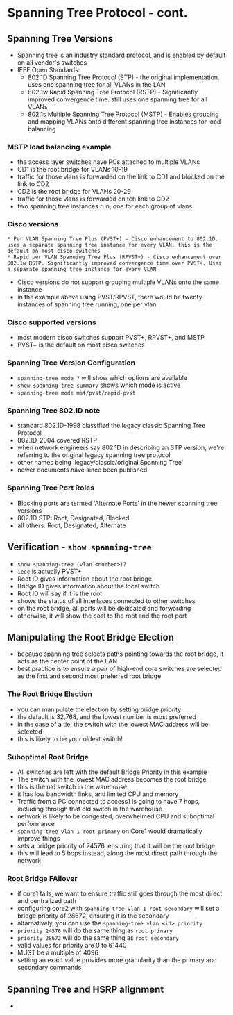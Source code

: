 # Spanning Tree Protocol - cont.
## Spanning Tree Versions
* Spanning tree is an industry standard protocol, and is enabled by default on all vendor's switches
* IEEE Open Standards:
    * 802.1D Spanning Tree Protocol (STP) - the original implementation. uses one spanning tree for all VLANs in the LAN
    * 802.1w Rapid Spanning Tree Protocol (RSTP) - Significantly improved convergence time. still uses one spanning tree for all VLANs
    * 802.1s Multiple Spanning Tree Protocol (MSTP) - Enables grouping and mapping VLANs onto different spanning tree instances for load balancing
### MSTP load balancing example
* the access layer switches have PCs attached to multiple VLANs
* CD1 is the root bridge for VLANs 10-19
* traffic for those vlans is forwarded on the link to CD1 and blocked on the link to CD2
* CD2 is the root bridge for VLANs 20-29
* traffic for those vlans is forwarded on teh link to CD2
* two spanning tree instances run, one for each group of vlans
### Cisco versions
    * Per VLAN Spanning Tree Plus (PVST+) - Cisco enhancement to 802.1D. uses a separate spanning tree instance for every VLAN. this is the default on most cisco switches
    * Rapid per VLAN Spanning Tree Plus (RPVST+) - Cisco enhancement over 802.1w RSTP. Significantly improved convergence time over PVST+. Uses a separate spanning tree instance for every VLAN
* Cisco versions do not support grouping multiple VLANs onto the same instance
* in the example above using PVST/RPVST, there would be twenty instances of spanning tree running, one per vlan
### Cisco supported versions
* most modern cisco switches support PVST+, RPVST+, and MSTP
* PVST+ is the default on most cisco switches
### Spanning Tree Version Configuration
* `spanning-tree mode ?` will show which options are available
* `show spanning-tree summary` shows which mode is active
* `spanning-tree mode mst/pvst/rapid-pvst`
### Spanning Tree 802.1D note
* standard 802.1D-1998 classified the legacy classic Spanning Tree Protocol
* 802.1D-2004 covered RSTP
* when network engineers say 802.1D in describing an STP version, we're referring to the original legacy spanning tree protocol
* other names being 'legacy/classic/original Spanning Tree'
* newer documents have since been published
### Spanning Tree Port Roles
* Blocking ports are termed 'Alternate Ports' in the newer spanning tree versions
* 802.1D STP: Root, Designated, Blocked
* all others: Root, Designated, Alternate
## Verification - `show spanning-tree`
* `show spanning-tree (vlan <number>)?`
* `ieee` is actually PVST+
* Root ID gives information about the root bridge
* Bridge ID gives information about the local switch
* Root ID will say if it is the root
* shows the status of all interfaces connected to other switches
* on the root bridge, all ports will be dedicated and forwarding
* otherwise, it will show the cost to the root and the root port
## Manipulating the Root Bridge Election
* because spanning tree selects paths pointing towards the root bridge, it acts as the center point of the LAN
* best practice is to ensure a pair of high-end core switches are selected as the first and second most preferred root bridge
### The Root Bridge Election
* you can manipulate the election by setting bridge priority
* the default is 32,768, and the lowest number is most preferred
* in the case of a tie, the switch with the lowest MAC address will be selected
* this is likely to be your oldest switch!
### Suboptimal Root Bridge
* All switches are left with the default Bridge Priority in this example
* The switch with the lowest MAC address becomes the root bridge
* this is the old switch in the warehouse
* it has low bandwidth links, and limited CPU and memory
* Traffic from a PC connected to access1 is going to have 7 hops, including through that old switch in the warehouse
* network is likely to be congested, overwhelmed CPU and suboptimal performance
* `spanning-tree vlan 1 root primary` on Core1 would dramatically improve things
* sets a bridge priority of 24576, ensuring that it will be the root bridge
* this will lead to 5 hops instead, along the most direct path through the network
### Root Bridge FAilover
* if core1 fails, we want to ensure traffic still goes through the most direct and centralized path
* configuring core2 with `spanning-tree vlan 1 root secondary` will set a bridge priority of 28672, ensuring it is the secondary
* altarnatively, you can use the `spanning-tree vlan <id> priority`
* `priority 24576` will do the same thing as `root primary`
* `priority 28672` will do the same thing as `root secondary`
* valid values for priority are 0 to 61440
* MUST be a multiple of 4096
* setting an exact value provides more granularity than the primary and secondary commands
## Spanning Tree and HSRP alignment
*
